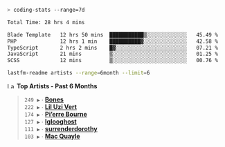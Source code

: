```zsh
> coding-stats --range=7d
```

<!--START_SECTION:waka-->

```txt
Total Time: 28 hrs 4 mins

Blade Template   12 hrs 50 mins  ███████████▒░░░░░░░░░░░░░   45.49 %
PHP              12 hrs 1 min    ██████████▓░░░░░░░░░░░░░░   42.58 %
TypeScript       2 hrs 2 mins    █▓░░░░░░░░░░░░░░░░░░░░░░░   07.21 %
JavaScript       21 mins         ▒░░░░░░░░░░░░░░░░░░░░░░░░   01.25 %
SCSS             12 mins         ▒░░░░░░░░░░░░░░░░░░░░░░░░   00.76 %
```

<!--END_SECTION:waka-->

```zsh
lastfm-readme artists --range=6month --limit=6
```

<!--START_LASTFM_ARTISTS:{"period": "6month", "rows": 6}-->
<a href="https://last.fm" target="_blank"><img src="https://user-images.githubusercontent.com/17434202/215290617-e793598d-d7c9-428f-9975-156db1ba89cc.svg" alt="Last.fm Logo" width="18" height="13"/></a> **Top Artists - Past 6 Months**

> `249 ▶️` ∙ **[Bones](https://www.last.fm/music/Bones)**<br/>
> `222 ▶️` ∙ **[Lil Uzi Vert](https://www.last.fm/music/Lil+Uzi+Vert)**<br/>
> `174 ▶️` ∙ **[Pi’erre Bourne](https://www.last.fm/music/Pi%E2%80%99erre+Bourne)**<br/>
> `127 ▶️` ∙ **[Iglooghost](https://www.last.fm/music/Iglooghost)**<br/>
> `111 ▶️` ∙ **[surrenderdorothy](https://www.last.fm/music/surrenderdorothy)**<br/>
> `103 ▶️` ∙ **[Mac Quayle](https://www.last.fm/music/Mac+Quayle)**<br/>
<!--END_LASTFM_ARTISTS-->
